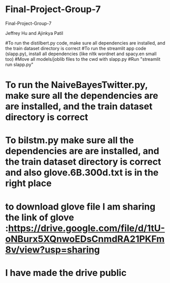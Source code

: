 # Final-Project-Group-7
 Final-Project-Group-7

Jeffrey Hu and Ajinkya Patil

#To run the distilbert.py code, make sure all dependencies are installed, and the train dataset directory is correct
#To run the streamlit app code (slapp.py), install all dependencies (like nltk wordnet and spacy.en small too)
#Move all models/joblib files to the cwd with slapp.py
#Run "streamlit run slapp.py"

# To run the NaiveBayesTwitter.py, make sure all the dependencies are are installed, and the train dataset directory is correct
# To bilstm.py make sure all the dependencies are are installed, and the train dataset directory is correct and also glove.6B.300d.txt is in the right place
# to download glove file I am sharing the link of glove :https://drive.google.com/file/d/1tU-oNBurx5XQnwoEDsCnmdRA21PKFm8v/view?usp=sharing
# I have made the drive public